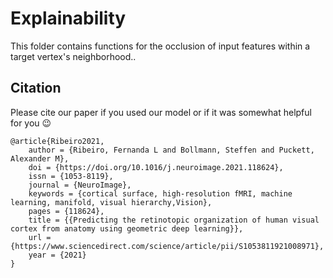 # Explainability

This folder contains functions for the occlusion of input features within a target vertex's neighborhood.. 


## Citation

Please cite our paper if you used our model or if it was somewhat helpful for you :wink:

    @article{Ribeiro2021,
        author = {Ribeiro, Fernanda L and Bollmann, Steffen and Puckett, Alexander M},
        doi = {https://doi.org/10.1016/j.neuroimage.2021.118624},
        issn = {1053-8119},
        journal = {NeuroImage},
        keywords = {cortical surface, high-resolution fMRI, machine learning, manifold, visual hierarchy,Vision},
        pages = {118624},
        title = {{Predicting the retinotopic organization of human visual cortex from anatomy using geometric deep learning}},
        url = {https://www.sciencedirect.com/science/article/pii/S1053811921008971},
        year = {2021}
    }

